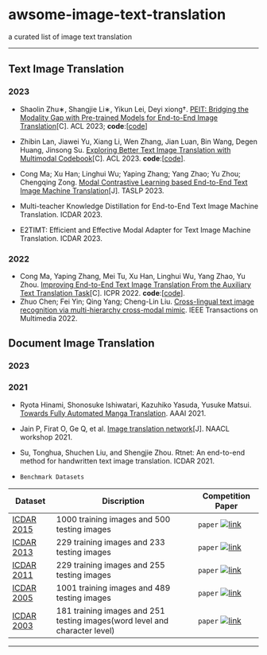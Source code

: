 # awsome-image-text-translation
a curated list of image text translation

------
## Text Image Translation
### 2023
- Shaolin Zhu∗, Shangjie Li∗, Yikun Lei, Deyi xiong†. [PEIT: Bridging the Modality Gap with Pre-trained Models for End-to-End
Image Translation](https://aclanthology.org/2023.acl-long.751.pdf)[C]. ACL 2023; **code**:[[code](https://github.com/lishangjie1/PEIT)]
- Zhibin Lan, Jiawei Yu, Xiang Li, Wen Zhang, Jian Luan, Bin Wang, Degen Huang, Jinsong Su. [Exploring Better Text Image Translation with Multimodal Codebook](https://arxiv.org/pdf/2305.17415.pdf)[C]. ACL 2023.  **code**:[[code](https://github.com/DeepLearnXMU/mc_tit)]. 
- Cong Ma; Xu Han; Linghui Wu; Yaping Zhang; Yang Zhao; Yu Zhou; Chengqing Zong. [Modal Contrastive Learning based End-to-End Text Image Machine Translation](https://ieeexplore.ieee.org/abstract/document/10284997)[J]. TASLP 2023.
  
- Multi-teacher Knowledge Distillation for End-to-End Text Image Machine Translation. ICDAR 2023.
- E2TIMT: Efficient and Effective Modal Adapter for Text Image Machine Translation. ICDAR 2023.
  
### 2022
- Cong Ma, Yaping Zhang, Mei Tu, Xu Han, Linghui Wu, Yang Zhao, Yu Zhou. [Improving End-to-End Text Image Translation From the Auxiliary Text Translation Task](https://arxiv.org/pdf/2210.03887.pdf)[C]. ICPR 2022.  **code**:[[code](https://github.com/EriCongMa/E2E_TIT_With_MT)]. 
- Zhuo Chen; Fei Yin; Qing Yang; Cheng-Lin Liu. [Cross-lingual text image recognition via multi-hierarchy cross-modal mimic](https://ieeexplore.ieee.org/abstract/document/9798797). IEEE Transactions on Multimedia 2022.


## Document Image Translation 
### 2023


### 2021
- Ryota Hinami, Shonosuke Ishiwatari, Kazuhiko Yasuda, Yusuke Matsui. [Towards Fully Automated Manga Translation](https://arxiv.org/pdf/2012.14271.pdf). AAAI 2021. 
- Jain P, Firat O, Ge Q, et al. [Image translation network](https://storage.googleapis.com/pub-tools-public-publication-data/pdf/918787f5e705c87e85139c8bd2d0ebd7a96a7e6c.pdf)[J]. NAACL workshop 2021.
- Su, Tonghua, Shuchen Liu, and Shengjie Zhou. Rtnet: An end-to-end method for handwritten text image translation. ICDAR 2021.

- `Benchmark Datasets`

|Dataset| Discription | Competition Paper |
|---|---|----
|[ICDAR 2015](http://rrc.cvc.uab.es/)| 1000 training images and 500 testing images|`paper`  [![link](https://www.lds.org/bc/content/shared/content/images/gospel-library/manual/10735/paper-icon_1150845_tmb.jpg)](http://rrc.cvc.uab.es/files/Robust-Reading-Competition-Karatzas.pdf)|
|[ICDAR 2013](http://dagdata.cvc.uab.es/icdar2013competition/)| 229 training images and 233 testing images |`paper`  [![link](https://www.lds.org/bc/content/shared/content/images/gospel-library/manual/10735/paper-icon_1150845_tmb.jpg)](http://dagdata.cvc.uab.es/icdar2013competition/files/icdar2013_competition_report.pdf)|
|[ICDAR 2011](http://robustreading.opendfki.de/trac/)| 229 training images and 255 testing images |`paper`  [![link](https://www.lds.org/bc/content/shared/content/images/gospel-library/manual/10735/paper-icon_1150845_tmb.jpg)](http://www.iapr-tc11.org/archive/icdar2011/fileup/PDF/4520b491.pdf)|
|[ICDAR 2005](http://www.iapr-tc11.org/mediawiki/index.php/ICDAR_2005_Robust_Reading_Competitions)| 1001 training images and 489 testing images |`paper`  [![link](https://www.lds.org/bc/content/shared/content/images/gospel-library/manual/10735/paper-icon_1150845_tmb.jpg)](http://www.academia.edu/download/30700479/10.1.1.96.4332.pdf)|
|[ICDAR 2003](http://www.iapr-tc11.org/mediawiki/index.php/ICDAR_2003_Robust_Reading_Competitions)| 181 training images and 251 testing images(word level and character level) |`paper`  [![link](https://www.lds.org/bc/content/shared/content/images/gospel-library/manual/10735/paper-icon_1150845_tmb.jpg)](http://citeseerx.ist.psu.edu/viewdoc/download?doi=10.1.1.332.3461&rep=rep1&type=pdf)|


---











